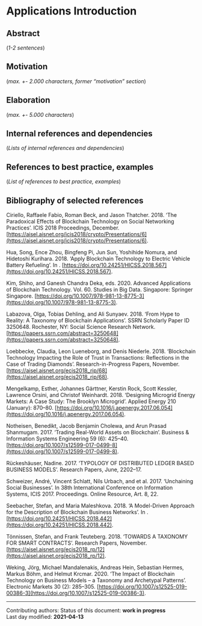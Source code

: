 # Applications Introduction

## Abstract

(*1-2 sentences*)
    
## Motivation

(*max. +- 2.000 characters, former “motivation” section*) 
    
## Elaboration

(*max. +- 5.000 characters*)
    
## Internal references and dependencies

(*Lists of internal references and dependencies*)  
    
## References to best practice, examples  

(*List of references to best practice, examples*)  
	
## Bibliography of selected references

Ciriello, Raffaele Fabio, Roman Beck, and Jason Thatcher. 2018. ‘The Paradoxical Effects of Blockchain Technology on Social Networking Practices’. ICIS 2018 Proceedings, December. [https://aisel.aisnet.org/icis2018/crypto/Presentations/6](https://aisel.aisnet.org/icis2018/crypto/Presentations/6).

Hua, Song, Ence Zhou, Bingfeng Pi, Jun Sun, Yoshihide Nomura, and Hidetoshi Kurihara. 2018. ‘Apply Blockchain Technology to Electric Vehicle Battery Refueling’. In . [https://doi.org/10.24251/HICSS.2018.567](https://doi.org/10.24251/HICSS.2018.567).

Kim, Shiho, and Ganesh Chandra Deka, eds. 2020. Advanced Applications of Blockchain Technology. Vol. 60. Studies in Big Data. Singapore: Springer Singapore. [https://doi.org/10.1007/978-981-13-8775-3](https://doi.org/10.1007/978-981-13-8775-3).

Labazova, Olga, Tobias Dehling, and Ali Sunyaev. 2018. ‘From Hype to Reality: A Taxonomy of Blockchain Applications’. SSRN Scholarly Paper ID 3250648. Rochester, NY: Social Science Research Network. [https://papers.ssrn.com/abstract=3250648](https://papers.ssrn.com/abstract=3250648).

Loebbecke, Claudia, Leon Lueneborg, and Denis Niederle. 2018. ‘Blockchain Technology Impacting the Role of Trust in Transactions: Reflections in the Case of Trading Diamonds’. Research-in-Progress Papers, November. [https://aisel.aisnet.org/ecis2018_rip/68](https://aisel.aisnet.org/ecis2018_rip/68).

Mengelkamp, Esther, Johannes Gärttner, Kerstin Rock, Scott Kessler, Lawrence Orsini, and Christof Weinhardt. 2018. ‘Designing Microgrid Energy Markets: A Case Study: The Brooklyn Microgrid’. Applied Energy 210 (January): 870–80. [https://doi.org/10.1016/j.apenergy.2017.06.054](https://doi.org/10.1016/j.apenergy.2017.06.054).

Notheisen, Benedikt, Jacob Benjamin Cholewa, and Arun Prasad Shanmugam. 2017. ‘Trading Real-World Assets on Blockchain’. Business & Information Systems Engineering 59 (6): 425–40. [https://doi.org/10.1007/s12599-017-0499-8](https://doi.org/10.1007/s12599-017-0499-8).

Rückeshäuser, Nadine. 2017. ‘TYPOLOGY OF DISTRIBUTED LEDGER BASED BUSINESS MODELS’. Research Papers, June, 2202–17.

Schweizer, André, Vincent Schlatt, Nils Urbach, and et al. 2017. ‘Unchaining Social Businesses’. In 38th International Conference on Information Systems, ICIS 2017. Proceedings. Online Resource, Art. 8, 22.

Seebacher, Stefan, and Maria Maleshkova. 2018. ‘A Model-Driven Approach for the Description of Blockchain Business Networks’. In . [https://doi.org/10.24251/HICSS.2018.442](https://doi.org/10.24251/HICSS.2018.442).

Tönnissen, Stefan, and Frank Teuteberg. 2018. ‘TOWARDS A TAXONOMY FOR SMART CONTRACTS’. Research Papers, November. [https://aisel.aisnet.org/ecis2018_rp/12](https://aisel.aisnet.org/ecis2018_rp/12).

Weking, Jörg, Michael Mandalenakis, Andreas Hein, Sebastian Hermes, Markus Böhm, and Helmut Krcmar. 2020. ‘The Impact of Blockchain Technology on Business Models – a Taxonomy and Archetypal Patterns’. Electronic Markets 30 (2): 285–305. [https://doi.org/10.1007/s12525-019-00386-3](https://doi.org/10.1007/s12525-019-00386-3).

________

Contributing authors: 
Status of this document: **work in progress**  
Last day modified: **2021-04-13**